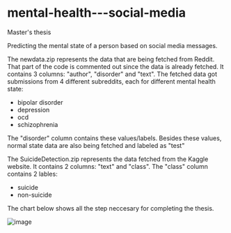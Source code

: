 # mental-health---social-media
Master's thesis

Predicting the mental state of a person based on social media messages.

The newdata.zip represents the data that are being fetched from Reddit. That part of the code is commented out since the data is already fetched. It contains 3 columns: "author", "disorder" and "text".
The fetched data got submissions from 4 different subreddits, each for different mental health state:
  - bipolar disorder
  - depression
  - ocd
  - schizophrenia

The "disorder" column contains these values/labels. Besides these values, normal state data are also being fetched and labeled as "test"

The SuicideDetection.zip represents the data fetched from the Kaggle website. It contains 2 columns: "text" and "class". The "class" column contains 2 lables:
  - suicide
  - non-suicide

The chart below shows all the step neccesary for completing the thesis.

![image](https://user-images.githubusercontent.com/62609085/192849910-0348413d-9d38-4dcc-91de-efeb85cd0659.png)
